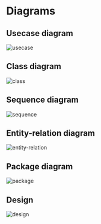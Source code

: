 # Diagrams

## Usecase diagram
![usecase]()

## Class diagram
![class]()

## Sequence diagram
![sequence]()

## Entity-relation diagram
![entity-relation]()

## Package diagram
![package]()

## Design
![design]()
